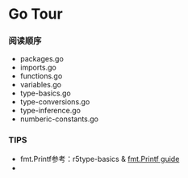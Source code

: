 # Go Tour


### 阅读顺序
* packages.go
* imports.go
* functions.go
* variables.go
* type-basics.go
* type-conversions.go
* type-inference.go
* numberic-constants.go


### TIPS
* fmt.Printf参考：r5type-basics & [fmt.Printf guide](https://blog.csdn.net/weixin_44706011/article/details/106483136)
* 

